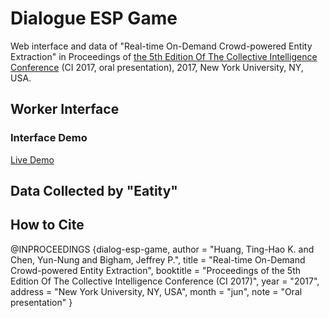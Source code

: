 # Dialogue ESP Game

Web interface and data of "Real-time On-Demand Crowd-powered Entity Extraction" in Proceedings of [the 5th Edition Of The Collective Intelligence Conference]() (CI 2017, oral presentation), 2017, New York University, NY, USA.

## Worker Interface


### Interface Demo

[Live Demo](https://www.cs.cmu.edu/~tinghaoh/project/dialog_esp_game/demo/ESP-AMT.html)

## Data Collected by "Eatity"




## How to Cite

@INPROCEEDINGS {dialog-esp-game,
    author    = "Huang, Ting-Hao K. and Chen, Yun-Nung and Bigham, Jeffrey P.",
    title     = "Real-time On-Demand Crowd-powered Entity Extraction",
    booktitle = "Proceedings of  the 5th Edition Of The Collective Intelligence Conference (CI 2017)",
    year      = "2017",
    address   = "New York University, NY, USA",
    month     = "jun",
    note      = "Oral presentation"
}